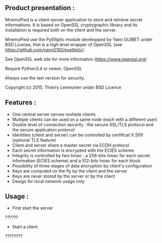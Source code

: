 Product presentation :
----------------------

MnemoPwd is a client-server application to store and retrieve secret informations.
It is based on OpenSSL cryptographic library and its installation is required both
on the client and the server.

MnemoPwd use the PyElliptic module developped by Yann GUIBET under BSD License,
that is a high level wrapper of OpenSSL (see https://github.com/yann2192/pyelliptic).

See OpenSSL web site for more information (https://www.openssl.org)

Require Python3.4 or newer, OpenSSL

Always use the last version for security.

Copyright (c) 2015, Thierry Lemeunier <thierry at lemeunier dot net> under 
BSD Licence

Features :
----------

- One central server serves multiple clients
- Multiple clients can be used on a same node (each with a different user)
- Double level of connection security : the secure SSL/TLS protocol and the secure application protocol
- Identities (client and server) can be controlled by certificat X.509 (optional TLS feature)
- Client and server share a master secret via ECDH protocol
- Each secret information is encrypted with the ECIES scheme
- Integrity is controlled by two hmac : a 256-bits hmac for each secret
  information (ECIES scheme) and a 512-bits hmac for each block
- Possibility of three stages of data encryption by client's configuration
- Keys are computed on the fly by the client and the server
- Keys are never stored by the server or by the client
- Design for local network usage only

Usage :
-------

- First start the server

??????

- Start a client

????????

